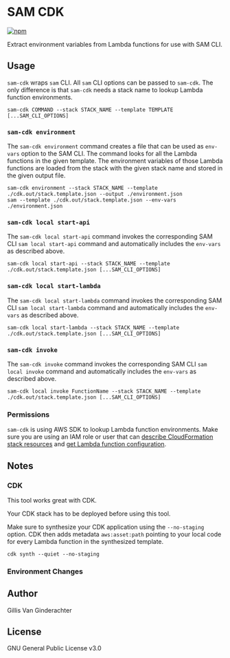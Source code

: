 # SAM CDK

<div>
  <a href="https://www.npmjs.com/package/sam-cdk">
    <img alt="npm" src="https://img.shields.io/npm/v/sam-cdk.svg?color=green"/>
  </a>
</div>

Extract environment variables from Lambda functions for use with SAM CLI.

## Usage

`sam-cdk` wraps `sam` CLI. All `sam` CLI options can be passed to `sam-cdk`. The only difference is that `sam-cdk` needs a stack name to lookup Lambda function environments.

```shell
sam-cdk COMMAND --stack STACK_NAME --template TEMPLATE [...SAM_CLI_OPTIONS]
```

### `sam-cdk environment`

The `sam-cdk environment` command creates a file that can be used as `env-vars` option to the SAM CLI. The command looks for all the Lambda functions in the given template. The environment variables of those Lambda functions are loaded from the stack with the given stack name and stored in the given output file.

```shell
sam-cdk environment --stack STACK_NAME --template ./cdk.out/stack.template.json --output ./environment.json
sam --template ./cdk.out/stack.template.json --env-vars ./environment.json
```

### `sam-cdk local start-api`

The `sam-cdk local start-api` command invokes the corresponding SAM CLI `sam local start-api` command and automatically includes the `env-vars` as described above.

```shell
sam-cdk local start-api --stack STACK_NAME --template ./cdk.out/stack.template.json [...SAM_CLI_OPTIONS]
```

### `sam-cdk local start-lambda`

The `sam-cdk local start-lambda` command invokes the corresponding SAM CLI `sam local start-lambda` command and automatically includes the `env-vars` as described above.

```shell
sam-cdk local start-lambda --stack STACK_NAME --template ./cdk.out/stack.template.json [...SAM_CLI_OPTIONS]
```

### `sam-cdk invoke`

The `sam-cdk invoke` command invokes the corresponding SAM CLI `sam local invoke` command and automatically includes the `env-vars` as described above.

```shell
sam-cdk local invoke FunctionName --stack STACK_NAME --template ./cdk.out/stack.template.json [...SAM_CLI_OPTIONS]
```

### Permissions

`sam-cdk` is using AWS SDK to lookup Lambda function environments. Make sure you are using an IAM role or user that can [describe CloudFormation stack resources](https://docs.aws.amazon.com/AWSCloudFormation/latest/APIReference/API_DescribeStackResources.html) and [get Lambda function configuration](https://docs.aws.amazon.com/lambda/latest/dg/API_GetFunctionConfiguration.html).

## Notes

### CDK

This tool works great with CDK.

Your CDK stack has to be deployed before using this tool.

Make sure to synthesize your CDK application using the `--no-staging` option. CDK then adds metadata `aws:asset:path` pointing to your local code for every Lambda function in the synthesized template.

```shell
cdk synth --quiet --no-staging
```

### Environment Changes

## Author

Gillis Van Ginderachter

## License

GNU General Public License v3.0
